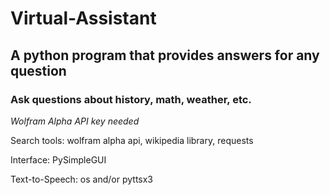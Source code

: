 # Virtual-Assistant
<h2>A python program that provides answers for any question</h2>
<h3>Ask questions about history, math, weather, etc.</h3>

<p><i>Wolfram Alpha API key needed</i></p>
<p>Search tools: wolfram alpha api, wikipedia library, requests</p>
<p>Interface: PySimpleGUI</p>
<p>Text-to-Speech: os and/or pyttsx3</p>
